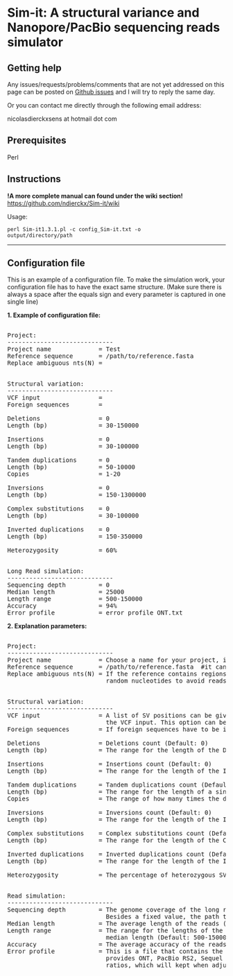 # Sim-it: A structural variance and Nanopore/PacBio sequencing reads simulator

## Getting help

Any issues/requests/problems/comments that are not yet addressed on this page can be posted on [Github issues](https://github.com/ndierckx/Sim-it/issues) and I will try to reply the same day.

Or you can contact me directly through the following email address:

nicolasdierckxsens at hotmail dot com 

## Prerequisites

Perl

## Instructions

**!A more complete manual can found under the wiki section!**
https://github.com/ndierckx/Sim-it/wiki


Usage:

<code>perl Sim-it1.3.1.pl -c config_Sim-it.txt -o output/directory/path</code>


----------------------------------------------------------------------------------------------------------


## Configuration file

This is an example of a configuration file.
To make the simulation work, your configuration file has to have the exact same structure.
(Make sure there is always a space after the equals sign and every parameter is captured in one single line)

**1. Example of configuration file:**
<pre>

Project:
-----------------------------
Project name             = Test
Reference sequence       = /path/to/reference.fasta
Replace ambiguous nts(N) = 


Structural variation:
-----------------------------
VCF input                = 
Foreign sequences        =

Deletions                = 0
Length (bp)              = 30-150000

Insertions               = 0
Length (bp)              = 30-100000

Tandem duplications      = 0
Length (bp)              = 50-10000
Copies                   = 1-20

Inversions               = 0
Length (bp)              = 150-1300000

Complex substitutions    = 0
Length (bp)              = 30-100000

Inverted duplications    = 0
Length (bp)              = 150-350000

Heterozygosity           = 60%


Long Read simulation:
-----------------------------
Sequencing depth         = 0
Median length            = 25000
Length range             = 500-150000
Accuracy                 = 94%
Error profile            = error_profile_ONT.txt
</pre>

**2. Explanation parameters:**
<pre>

Project:
-----------------------------
Project name             = Choose a name for your project, it will be used for the output files.
Reference sequence       = /path/to/reference.fasta  #it can be a gzipped file
Replace ambiguous nts(N) = If the reference contains regions with ambiguous nucleotides, these can be replaced by 
                           random nucleotides to avoid reads consisting out of Ns (yes/no) (Default: no)


Structural variation:
-----------------------------
VCF input                = A list of SV positions can be given as input, look at the wiki section for the format of 
                           the VCF input. This option can be combined with random SV inputs
Foreign sequences        = If foreign sequences have to be inserted in the reference, they need to listed in a fasta file 

Deletions                = Deletions count (Default: 0)
Length (bp)              = The range for the length of the Deletons (Default: 30-150000)

Insertions               = Insertions count (Default: 0)
Length (bp)              = The range for the length of the Insertions (Default: 30-100000)

Tandem duplications      = Tandem duplications count (Default: 0)
Length (bp)              = The range for the length of a single duplication (Default: 50-10000)
Copies                   = The range of how many times the duplicated sequences is repeated (Default: 1-20)

Inversions               = Inversions count (Default: 0)
Length (bp)              = The range for the length of the Inversions (Default: 150-1300000)

Complex substitutions    = Complex substitutions count (Default: 0)
Length (bp)              = The range for the length of the Complex substitutions (Default: 30-100000)

Inverted duplications    = Inverted duplications count (Default: 0)
Length (bp)              = The range for the length of the Inverted duplications (Default: 150-350000)

Heterozygosity           = The percentage of heterozygous SVs (Default: 60%)


Read simulation:
-----------------------------
Sequencing depth         = The genome coverage of the long reads (Default: 0). 
                           Besides a fixed value, the path to a sequencing depth profile obtained with samtools can be given.
Median length            = The average length of the reads (Default: 25000)
Length range             = The range for the lengths of the reads, it will give a normal distribution around the 
                           median length (Default: 500-150000)
Accuracy                 = The average accuracy of the reads (Default: 88%)
Error profile            = This is a file that contains the error profile of the sequencing technology, the github page 
                           provides ONT, PacBio RS2, Sequel II & Sequel CCS/HiFi. These error profiles will provide the 
                           ratios, which will kept when adjusting the average accuracy to your liking
</pre>
